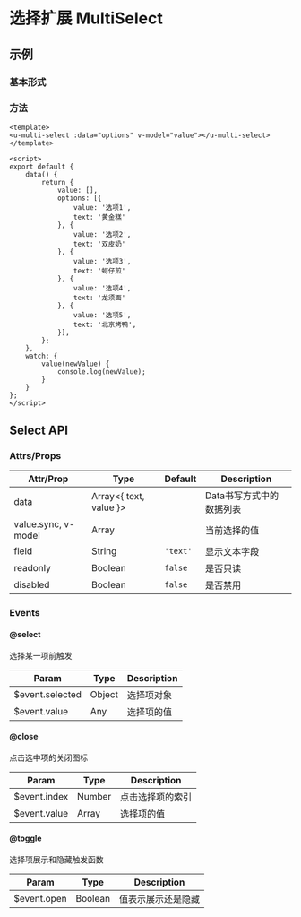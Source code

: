 # 选择扩展 MultiSelect

## 示例
### 基本形式

### 方法
``` vue
<template>
<u-multi-select :data="options" v-model="value"></u-multi-select>
</template>

<script>
export default {
    data() {
        return {
            value: [],
            options: [{
                value: '选项1',
                text: '黄金糕'
            }, {
                value: '选项2',
                text: '双皮奶'
            }, {
                value: '选项3',
                text: '蚵仔煎'
            }, {
                value: '选项4',
                text: '龙须面'
            }, {
                value: '选项5',
                text: '北京烤鸭',
            }],
        };
    },
    watch: {
        value(newValue) {
            console.log(newValue);
        }
    }
};
</script>
```

## Select API
### Attrs/Props

| Attr/Prop | Type | Default | Description |
| --------- | ---- | ------- | ----------- |
| data | Array\<{ text, value }\> | | Data书写方式中的数据列表 |
| value.sync, v-model | Array | | 当前选择的值 |
| field | String | `'text'` | 显示文本字段 |
| readonly | Boolean | `false` | 是否只读 |
| disabled | Boolean | `false` | 是否禁用 |

### Events

#### @select

选择某一项前触发

| Param | Type | Description |
| ----- | ---- | ----------- |
| $event.selected | Object | 选择项对象 |
| $event.value | Any | 选择项的值 |

#### @close

点击选中项的关闭图标

| Param | Type | Description |
| ----- | ---- | ----------- |
| $event.index | Number | 点击选择项的索引 |
| $event.value | Array | 选择项的值 |

#### @toggle

选择项展示和隐藏触发函数

| Param | Type | Description |
| ----- | ---- | ----------- |
| $event.open | Boolean | 值表示展示还是隐藏 |